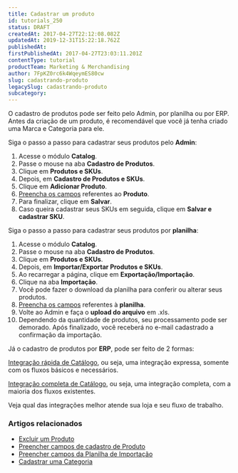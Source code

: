 ```yaml
---
title: Cadastrar um produto
id: tutorials_250
status: DRAFT
createdAt: 2017-04-27T22:12:08.082Z
updatedAt: 2019-12-31T15:22:18.762Z
publishedAt: 
firstPublishedAt: 2017-04-27T23:03:11.201Z
contentType: tutorial
productTeam: Marketing & Merchandising
author: 7FpKZ0rc6k4WqeymES80cw
slug: cadastrando-produto
legacySlug: cadastrando-produto
subcategory: 
---
```


O cadastro de produtos pode ser feito pelo Admin, por planilha ou por ERP. Antes da criação de um produto, é recomendável que você já tenha criado uma Marca e Categoria para ele.


Siga o passo a passo para cadastrar seus produtos pelo __Admin__:

1. Acesse o módulo __Catalog__.
2. Passe o mouse na aba __Cadastro de Produtos__.
3. Clique em __Produtos e SKUs__.
4. Depois, em __Cadastro de Produtos e SKUs__.
5. Clique em __Adicionar Produto__.
6. [Preencha os campos](/pt/tutorial/campos-de-cadastro-de-produto) referentes ao __Produto__.
7. Para finalizar, clique em __Salvar__.
8. Caso queira cadastrar seus SKUs em seguida, clique em __Salvar e cadastrar SKU__.


Siga o passo a passo para cadastrar seus produtos por __planilha__:

1. Acesse o módulo __Catalog__.
2. Passe o mouse na aba __Cadastro de Produtos__.
3. Clique em __Produtos e SKUs__.
4. Depois, em __Importar/Exportar Produtos e SKUs__.
5. Ao recarregar a página, clique em __Exportação/Importação__.
6. Clique na aba __Importação__.
7. Você pode fazer o download da planilha para conferir ou alterar seus produtos.
8. [Preencha os campos](/pt/tutorial/preencher-campos-da-planilha-de-importacao) referentes à __planilha__.
9. Volte ao Admin e faça o __upload do arquivo__ em .xls.
10. Dependendo da quantidade de produtos, seu processamento pode ser demorado. Após finalizado, você receberá no e-mail cadastrado a confirmação da importação.


Já o cadastro de produtos por __ERP__, pode ser feito de 2 formas:

[Integração rápida de Catálogo](/pt/tutorial/guia-de-integracao-de-erps-catalogo-expresso), ou seja, uma integração expressa, somente com os fluxos básicos e necessários.

[Integração completa de Catálogo](/pt/tutorial/guia-de-integracao-de-erps-catalogo-completo), ou seja, uma integração completa, com a maioria dos fluxos existentes.

Veja qual das integrações melhor atende sua loja e seu fluxo de trabalho.

### Artigos relacionados
- [Excluir um Produto](/pt/tutorial/entendendo-a-manutencao-da-base-de-dados)
- [Preencher campos de cadastro de Produto](/pt/tutorial/campos-de-cadastro-de-produto)
- [Preencher campos da Planilha de Importação](/pt/tutorial/preencher-campos-da-planilha-de-importacao)
- [Cadastrar uma Categoria](/pt/tutorial/cadastrando-categoria)
